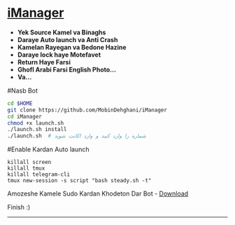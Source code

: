 # [iManager](https://telegram.me/iManager)

* **Yek Source Kamel va Binaghs**
* **Daraye Auto launch va Anti Crash**
* **Kamelan Rayegan va Bedone Hazine**
* **Daraye lock haye Motefavet**
* **Return Haye Farsi**
* **Ghofl Arabi Farsi English Photo...**
* **Va...**


#Nasb Bot

```sh
cd $HOME 
git clone https://github.com/MobinDehghani/iManager 
cd iManager 
chmod +x launch.sh 
./launch.sh install 
./launch.sh  # شماره را وارد کنید و وارد اکانت شوید
```

#Enable Kardan Auto launch

```
killall screen 
killall tmux 
killall telegram-cli 
tmux new-session -s script "bash steady.sh -t" 
```
Amozeshe Kamele Sudo Kardan Khodeton Dar Bot - [Download](http://yon.ir/7cKL)

Finish :)

* * *
